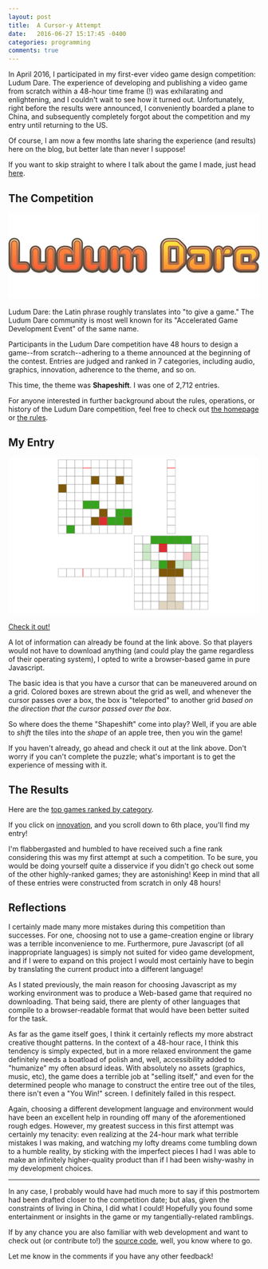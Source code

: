 ```yaml
---
layout: post
title:  A Cursor-y Attempt
date:   2016-06-27 15:17:45 -0400
categories: programming
comments: true
---
```

In April 2016, I participated in my first-ever video game design competition: Ludum Dare. The experience of developing and publishing a video game from scratch within a 48-hour time frame (!) was exhilarating and enlightening, and I couldn't wait to see how it turned out. Unfortunately, right before the results were announced, I conveniently boarded a plane to China, and subsequently completely forgot about the competition and my entry until returning to the US.

Of course, I am now a few months late sharing the experience (and results) here on the blog, but better late than never I suppose!

If you want to skip straight to where I talk about the game I made, just head [here](#myentry).

## The Competition

![Ludum Dare logo](/assets/images/2016/06/ludum-dare-long.jpg)

Ludum Dare: the Latin phrase roughly translates into "to give a game." The Ludum Dare community is most well known for its "Accelerated Game Development Event" of the same name.

Participants in the Ludum Dare competition have 48 hours to design a game--from scratch--adhering to a theme announced at the beginning of the contest. Entries are judged and ranked in 7 categories, including audio, graphics, innovation, adherence to the theme, and so on.

This time, the theme was **Shapeshift**. I was one of 2,712 entries. 

For anyone interested in further background about the rules, operations, or history of the Ludum Dare competition, feel free to check out [the homepage](http://ludumdare.com/compo/) or [the rules](http://ludumdare.com/compo/rules/).

## My Entry <a id="myentry"></a>

![An in-progress session of my game](/assets/images/2016/06/Screenshot-from-2016-06-27-14-42-04.png)

[Check it out!](http://rnanoware.github.io/LD35/)

A lot of information can already be found at the link above. So that players would not have to download anything (and could play the game regardless of their operating system), I opted to write a browser-based game in pure Javascript. 

The basic idea is that you have a cursor that can be maneuvered around on a grid. Colored boxes are strewn about the grid as well, and whenever the cursor passes over a box, the box is "teleported" to another grid *based on the direction that the cursor passed over the box*.

So where does the theme "Shapeshift" come into play? Well, if you are able to *shift* the tiles into the *shape* of an apple tree, then you win the game!

If you haven't already, go ahead and check it out at the link above. Don't worry if you can't complete the puzzle; what's important is to get the experience of messing with it.

## The Results

Here are the [top games ranked by category](http://ludumdare.com/compo/ludum-dare-35/).

If you click on [innovation](http://ludumdare.com/compo/ludum-dare-35/?action=top&cat=Innovation), and you scroll down to 6th place, you'll find my entry!

I'm flabbergasted and humbled to have received such a fine rank considering this was my first attempt at such a competition. To be sure, you would be doing yourself quite a disservice if you didn't go check out some of the other highly-ranked games; they are astonishing! Keep in mind that all of these entries were constructed from scratch in only 48 hours!

## Reflections

I certainly made many more mistakes during this competition than successes. For one, choosing not to use a game-creation engine or library was a terrible inconvenience to me. Furthermore, pure Javascript (of all inappropriate languages) is simply not suited for video game development, and if I were to expand on this project I would most certainly have to begin by translating the current product into a different language! 

As I stated previously, the main reason for choosing Javascript as my working environment was to produce a Web-based game that required no downloading. That being said, there are plenty of other languages that compile to a browser-readable format that would have been better suited for the task.

As far as the game itself goes, I think it certainly reflects my more abstract creative thought patterns. In the context of a 48-hour race, I think this tendency is simply expected, but in a more relaxed environment the game definitely needs a boatload of polish and, well, accessibility added to "humanize" my often absurd ideas. With absolutely no assets (graphics, music, etc), the game does a terrible job at "selling itself," and even for the determined people who manage to construct the entire tree out of the tiles, there isn't even a "You Win!" screen. I definitely failed in this respect.

Again, choosing a different development language and environment would have been an excellent help in rounding off many of the aforementioned rough edges. However, my greatest success in this first attempt was certainly my tenacity: even realizing at the 24-hour mark what terrible mistakes I was making, and watching my lofty dreams come tumbling down to a humble reality, by sticking with the imperfect pieces I had I was able to make an infinitely higher-quality product than if I had been wishy-washy in my development choices. 

---

In any case, I probably would have had much more to say if this postmortem had been drafted closer to the competition date; but alas, given the constraints of living in China, I did what I could! Hopefully you found some entertainment or insights in the game or my tangentially-related ramblings.

If by any chance you are also familiar with web development and want to check out (or contribute to!) the [source code](https://github.com/RNanoware/LD35), well, you know where to go.

Let me know in the comments if you have any other feedback!
